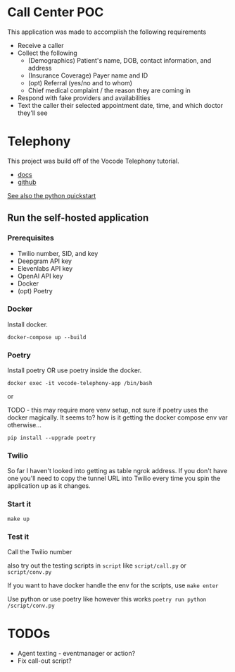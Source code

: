 # Call Center POC

This application was made to accomplish the following requirements

- Receive a caller
- Collect the following
    - (Demographics) Patient's name, DOB, contact information, and address
    - (Insurance Coverage) Payer name and ID
    - (opt) Referral (yes/no and to whom)
    - Chief medical complaint / the reason they are coming in
- Respond with fake providers and availabilities
- Text the caller their selected appointment date, time, and which doctor they'll see


# Telephony

This project was build off of the Vocode Telephony tutorial.

* [docs](https://docs.vocode.dev/open-source/telephony)
* [github](https://github.com/vocodedev/vocode-python/tree/main/apps/telephony_app)


[See also the python quickstart](https://docs.vocode.dev/open-source/python-quickstart)
  
## Run the self-hosted application

### Prerequisites

* Twilio number, SID, and key 
* Deepgram API key
* Elevenlabs API key
* OpenAI API key
* Docker
* (opt) Poetry

### Docker

Install docker.

`docker-compose up --build`

### Poetry

Install poetry OR use poetry inside the docker.

`docker exec -it vocode-telephony-app /bin/bash`

or

TODO - this may require more venv setup, not sure if poetry uses the docker magically. It seems to? how is it getting the docker compose env var otherwise...

`pip install --upgrade poetry`

### Twilio

So far I haven't looked into getting as table ngrok address. If you don't have one you'll need to copy the tunnel URL into Twilio every time you spin the application up as it changes.


### Start it

`make up`

### Test it

Call the Twilio number

also try out the testing scripts in `script` like `script/call.py` or `script/conv.py`

If you want to have docker handle the env for the scripts, use `make enter`

Use python or use poetry like however this works `poetry run python /script/conv.py`

# TODOs

- Agent texting - eventmanager or action?
- Fix call-out script?
